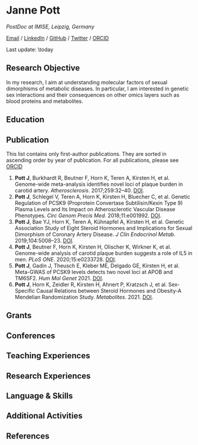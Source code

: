 # Janne Pott

_PostDoc at IMISE, Leipzig, Germany_ <br>

[Email](mailto:janne.pott@imise.uni-leipzig.de) / [LinkedIn]() / [GitHub](https://github.com/pottj/) / [Twitter](https://twitter.com/pottj/) / [ORCID](https://orcid.org/0000-0002-5983-5331)

Last update: \today

## Research Objective

In my research, I aim at understanding molecular factors of sexual dimorphisms of metabolic diseases. In particular, I am interested in genetic sex interactions and their consequences on other omics layers such as blood proteins and metabolites.

## Education

## Publication 

This list contains only first-author publications. They are sorted in ascending order by year of publication. For all publications, please see [ORCID](https://orcid.org/0000-0002-5983-5331)

1. **Pott J**, Burkhardt R, Beutner F, Horn K, Teren A, Kirsten H, et al. Genome-wide meta-analysis identifies novel loci of plaque burden in carotid artery. _Atherosclerosis_. 2017;259:32–40. [DOI](10.1016/j.atherosclerosis.2017.02.018).
2. **Pott J**, Schlegel V, Teren A, Horn K, Kirsten H, Bluecher C, et al. Genetic Regulation of PCSK9 (Proprotein Convertase Subtilisin/Kexin Type 9) Plasma Levels and Its Impact on Atherosclerotic Vascular Disease Phenotypes. _Circ Genom Precis Med_. 2018;11:e001992. [DOI](10.1161/CIRCGEN.117.001992). 
3. **Pott J**, Bae YJ, Horn K, Teren A, Kühnapfel A, Kirsten H, et al. Genetic Association Study of Eight Steroid Hormones and Implications for Sexual Dimorphism of Coronary Artery Disease. _J Clin Endocrinol Metab_. 2019;104:5008–23. [DOI](10.1210/jc.2019-00757).
4. **Pott J**, Beutner F, Horn K, Kirsten H, Olischer K, Wirkner K, et al. Genome-wide analysis of carotid plaque burden suggests a role of IL5 in men. _PLoS ONE_. 2020;15:e0233728. [DOI](10.1371/journal.pone.0233728).
5. **Pott J**, Gadin J, Theusch E, Kleber ME, Delgado GE, Kirsten H, et al. Meta-GWAS of PCSK9 levels detects two novel loci at APOB and TM6SF2. _Hum Mol Genet_ 2021. [DOI](10.1093/hmg/ddab279).
6. **Pott J**, Horn K, Zeidler R, Kirsten H, Ahnert P, Kratzsch J, et al. Sex-Specific Causal Relations between Steroid Hormones and Obesity-A Mendelian Randomization Study. _Metabolites_. 2021. [DOI](10.3390/metabo11110738).


## Grants

## Conferences

## Teaching Experiences

## Research Experiences

## Language & Skills

## Additional Activities

## References

